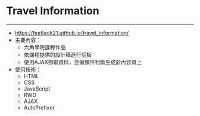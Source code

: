 # Travel Information
---
* https://fee8ack21.github.io/travel_information/
* 主要內容：
  * 六角學院課程作品
  * 依課程提供的設計稿進行切板
  * 使用AJAX撈取資料，並做條件判斷生成於內容頁上
* 使用技術：
  * HTML
  * CSS
  * JavaScript 
  * RWD
  * AJAX
  * AutoPrefixer

